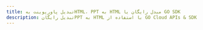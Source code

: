 ---title: تبدیل پاورپوینت بهHTML، PPT به HTML مبدل رایگان یا GO SDKdescription: تبدیل رایگانPPT به HTML با استفاده از GO Cloud APIs & SDK. همچنین اسناد Microsoft PowerPoint را در Cloud ایجاد، ویرایش و رندر کنید.---